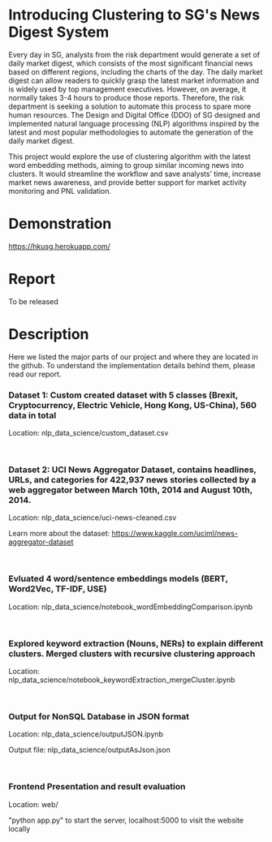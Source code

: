 # Introducing Clustering to SG's News Digest System

Every day in SG, analysts from the risk department would generate a set of daily market digest, which consists of the most significant financial news based on different regions, including the charts of the day. The daily market digest can allow readers to quickly grasp the latest market information and is widely used by top management executives. However, on average, it normally takes 3-4 hours to produce those reports. Therefore, the risk department is seeking a solution to automate this process to spare more human resources. The Design and Digital Office (DDO) of SG designed and implemented natural language processing (NLP) algorithms inspired by the latest and most popular methodologies to automate the generation of the daily market digest. 

This project would explore the use of clustering algorithm with the latest word embedding methods, aiming to group similar incoming news into clusters. It would streamline the workflow and save analysts’ time, increase market news awareness, and provide better support for market activity monitoring and PNL validation.

# Demonstration
https://hkusg.herokuapp.com/

# Report
To be released

# Description
Here we listed the major parts of our project and where they are located in the github. To understand the implementation details behind them, please read our report.


### Dataset 1: Custom created dataset with 5 classes (Brexit, Cryptocurrency, Electric Vehicle, Hong Kong, US-China), 560 data in total
  
  Location: nlp_data_science/custom_dataset.csv
  
 <br> 
 
### Dataset 2: UCI News Aggregator Dataset, contains headlines, URLs, and categories for 422,937 news stories collected by a web aggregator between March 10th, 2014 and August 10th, 2014.
  
  Location: nlp_data_science/uci-news-cleaned.csv
  
  Learn more about the dataset: https://www.kaggle.com/uciml/news-aggregator-dataset
  
 <br> 
 
### Evluated 4 word/sentence embeddings models (BERT, Word2Vec, TF-IDF, USE)
  
 Location: nlp_data_science/notebook_wordEmbeddingComparison.ipynb
  
 <br> 
 
### Explored keyword extraction (Nouns, NERs) to explain different clusters. Merged clusters with recursive clustering approach
  
  Location: nlp_data_science/notebook_keywordExtraction_mergeCluster.ipynb
    
 <br> 
 
### Output for NonSQL Database in JSON format
  
  Location: nlp_data_science/outputJSON.ipynb
  
  Output file: nlp_data_science/outputAsJson.json
    
 <br> 
 
### Frontend Presentation and result evaluation

Location: web/
  
"python app.py" to start the server, localhost:5000 to visit the website locally
 <br> 

